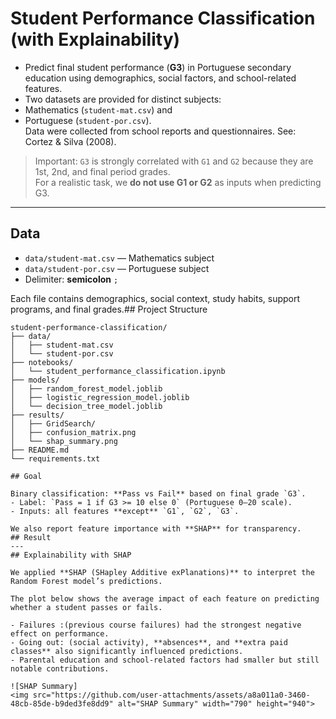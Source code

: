 # Student Performance Classification (with Explainability)

- Predict final student performance (**G3**) in Portuguese secondary education using demographics, social factors, and school-related features. 
- Two datasets are provided for distinct subjects:
- Mathematics (`student-mat.csv`) and 
- Portuguese (`student-por.csv`).  
Data were collected from school reports and questionnaires. See: Cortez & Silva (2008).

> Important: `G3` is strongly correlated with `G1` and `G2` because they are 1st, 2nd, and final period grades.  
> For a realistic task, we **do not use G1 or G2** as inputs when predicting G3.

---
## Data

- `data/student-mat.csv` — Mathematics subject  
- `data/student-por.csv` — Portuguese subject  
- Delimiter: **semicolon** `;`

Each file contains demographics, social context, study habits, support programs, and final grades.## Project Structure

```plaintext
student-performance-classification/
├── data/
│   ├── student-mat.csv
│   └── student-por.csv
├── notebooks/
│   └── student_performance_classification.ipynb
├── models/
│   ├── random_forest_model.joblib
│   ├── logistic_regression_model.joblib
│   └── decision_tree_model.joblib
├── results/
│   ├── GridSearch/
│   ├── confusion_matrix.png
│   └── shap_summary.png
├── README.md
└── requirements.txt

## Goal

Binary classification: **Pass vs Fail** based on final grade `G3`.  
- Label: `Pass = 1 if G3 >= 10 else 0` (Portuguese 0–20 scale).  
- Inputs: all features **except** `G1`, `G2`, `G3`.

We also report feature importance with **SHAP** for transparency.
## Result
---
## Explainability with SHAP

We applied **SHAP (SHapley Additive exPlanations)** to interpret the Random Forest model’s predictions.  

The plot below shows the average impact of each feature on predicting whether a student passes or fails.  

- Failures :(previous course failures) had the strongest negative effect on performance.  
- Going out: (social activity), **absences**, and **extra paid classes** also significantly influenced predictions.  
- Parental education and school-related factors had smaller but still notable contributions.  

![SHAP Summary]
<img src="https://github.com/user-attachments/assets/a8a011a0-3460-48cb-85de-b9ded3fe8dd9" alt="SHAP Summary" width="790" height="940">


